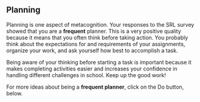 ## Planning

Planning is one aspect of metacognition. Your responses to the SRL survey showed that you are a **frequent** planner. This is a very positive quality because it means that you often think before taking action. You probably think about the expectations for and requirements of your assignments, organize your work, and ask yourself how best to accomplish a task. 

Being aware of your thinking before starting a task is important because it makes completing activities easier and increases your confidence in handling different challenges in school. Keep up the good work! 

For more ideas about being a **frequent planner**, click on the Do button, below. 

